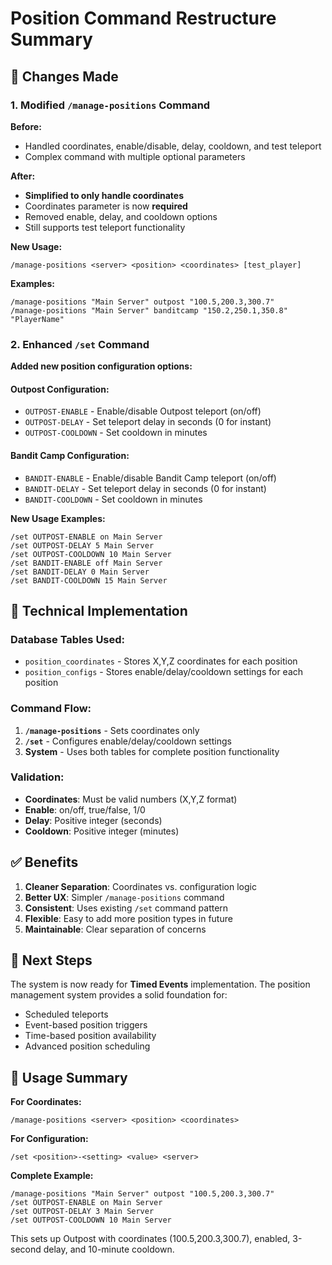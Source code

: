 # Position Command Restructure Summary

## 🎯 Changes Made

### 1. **Modified `/manage-positions` Command**

**Before:**
- Handled coordinates, enable/disable, delay, cooldown, and test teleport
- Complex command with multiple optional parameters

**After:**
- **Simplified to only handle coordinates**
- Coordinates parameter is now **required**
- Removed enable, delay, and cooldown options
- Still supports test teleport functionality

**New Usage:**
```
/manage-positions <server> <position> <coordinates> [test_player]
```

**Examples:**
```
/manage-positions "Main Server" outpost "100.5,200.3,300.7"
/manage-positions "Main Server" banditcamp "150.2,250.1,350.8" "PlayerName"
```

### 2. **Enhanced `/set` Command**

**Added new position configuration options:**

#### **Outpost Configuration:**
- `OUTPOST-ENABLE` - Enable/disable Outpost teleport (on/off)
- `OUTPOST-DELAY` - Set teleport delay in seconds (0 for instant)
- `OUTPOST-COOLDOWN` - Set cooldown in minutes

#### **Bandit Camp Configuration:**
- `BANDIT-ENABLE` - Enable/disable Bandit Camp teleport (on/off)
- `BANDIT-DELAY` - Set teleport delay in seconds (0 for instant)
- `BANDIT-COOLDOWN` - Set cooldown in minutes

**New Usage Examples:**
```
/set OUTPOST-ENABLE on Main Server
/set OUTPOST-DELAY 5 Main Server
/set OUTPOST-COOLDOWN 10 Main Server
/set BANDIT-ENABLE off Main Server
/set BANDIT-DELAY 0 Main Server
/set BANDIT-COOLDOWN 15 Main Server
```

## 🔧 Technical Implementation

### Database Tables Used:
- `position_coordinates` - Stores X,Y,Z coordinates for each position
- `position_configs` - Stores enable/delay/cooldown settings for each position

### Command Flow:
1. **`/manage-positions`** - Sets coordinates only
2. **`/set`** - Configures enable/delay/cooldown settings
3. **System** - Uses both tables for complete position functionality

### Validation:
- **Coordinates**: Must be valid numbers (X,Y,Z format)
- **Enable**: on/off, true/false, 1/0
- **Delay**: Positive integer (seconds)
- **Cooldown**: Positive integer (minutes)

## ✅ Benefits

1. **Cleaner Separation**: Coordinates vs. configuration logic
2. **Better UX**: Simpler `/manage-positions` command
3. **Consistent**: Uses existing `/set` command pattern
4. **Flexible**: Easy to add more position types in future
5. **Maintainable**: Clear separation of concerns

## 🚀 Next Steps

The system is now ready for **Timed Events** implementation. The position management system provides a solid foundation for:
- Scheduled teleports
- Event-based position triggers
- Time-based position availability
- Advanced position scheduling

## 📝 Usage Summary

**For Coordinates:**
```
/manage-positions <server> <position> <coordinates>
```

**For Configuration:**
```
/set <position>-<setting> <value> <server>
```

**Complete Example:**
```
/manage-positions "Main Server" outpost "100.5,200.3,300.7"
/set OUTPOST-ENABLE on Main Server
/set OUTPOST-DELAY 3 Main Server
/set OUTPOST-COOLDOWN 10 Main Server
```

This sets up Outpost with coordinates (100.5,200.3,300.7), enabled, 3-second delay, and 10-minute cooldown.
